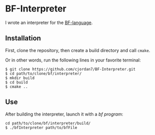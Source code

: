 
# BF-Interpreter

I wrote an interpreter for the [BF-language](https://en.wikipedia.org/wiki/Brainfuck).

## Installation

First, clone the repository, then create a build directory and call `cmake`.

Or in other words, run the following lines in your favorite terminal:

```
$ git clone https://github.com/cjordan7/BF-Interpreter.git
$ cd path/to/clone/bf/interpreter/
$ mkdir build
$ cd build
$ cmake ..
```


## Use

After building the interpreter, launch it with a *bf program*:

```
cd path/to/clone/bf/interpreter/build/
$ ./bfInterpreter path/to/bfFile
```

